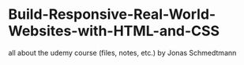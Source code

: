 # Build-Responsive-Real-World-Websites-with-HTML-and-CSS
all about the udemy course (files, notes, etc.) by Jonas Schmedtmann
